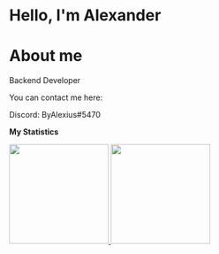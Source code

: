# Hello, I'm Alexander

# About me

Backend Developer

You can contact me here:

Discord: ByAlexius#5470


  <!-- GitHub stats -->  
  <b> My Statistics</b>
 <p>  
<a href="https://github.com/ByAlexius">
  <img height="180em" src="https://github-readme-stats-eight-theta.vercel.app/api?username=ByAlexius&show_icons=true&theme=vue-dark&include_all_commits=true&count_private=true" />
  <img height="180em" src="https://github-readme-stats.vercel.app/api/top-langs/?username=ByAlexius&show_icons=true&theme=vue-dark&hide_border=true&layout=compact&langs_count=8"/>  
</p>  
 
